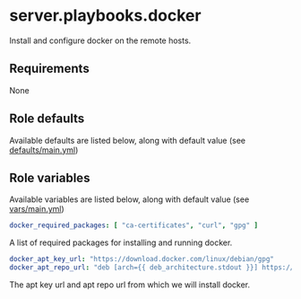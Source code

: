 # server.playbooks.docker
Install and configure docker on the remote hosts.

## Requirements
None

## Role defaults
Available defaults are listed below, along with default value (see [defaults/main.yml](../roles/docker/defaults/main.yml))

## Role variables
Available variables are listed below, along with default value (see [vars/main.yml](../roles/docker/vars/main.yml))
```yaml
docker_required_packages: [ "ca-certificates", "curl", "gpg" ]
```
A list of required packages for installing and running docker.

```yaml
docker_apt_key_url: "https://download.docker.com/linux/debian/gpg"
docker_apt_repo_url: "deb [arch={{ deb_architecture.stdout }}] https://download.docker.com/linux/debian {{ version_codename.stdout }} stable"
```
The apt key url and apt repo url from which we will install docker.
